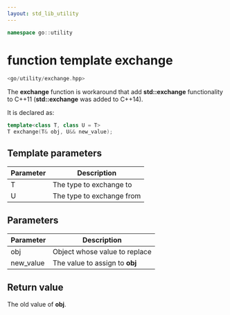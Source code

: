 ```yaml
---
layout: std_lib_utility
---
```


```c++
namespace go::utility
```

# function template exchange

```c++
<go/utility/exchange.hpp>
```

The **exchange** function is workaround that add **std::exchange**
functionality to C\++11 (**std::exchange** was added to C\++14).

It is declared as:

```c++
template<class T, class U = T>
T exchange(T& obj, U&& new_value);
```

## Template parameters

Parameter | Description
-|-
T|The type to exchange to
U|The type to exchange from

## Parameters

Parameter | Description
-|-
obj|Object whose value to replace
new_value|The value to assign to **obj**

## Return value

The old value of **obj**.
